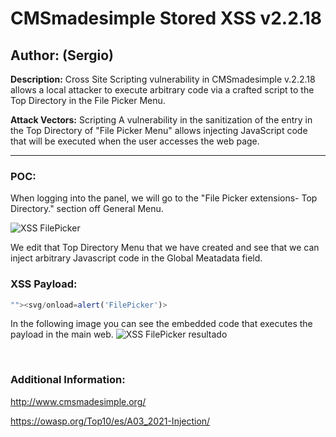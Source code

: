 # CMSmadesimple Stored XSS v2.2.18

## Author: (Sergio)

**Description:** Cross Site Scripting vulnerability in CMSmadesimple v.2.2.18 allows a local attacker to execute arbitrary code via a crafted script to the Top Directory in the File Picker Menu.

**Attack Vectors:** Scripting A vulnerability in the sanitization of the entry in the Top Directory of "File Picker Menu" allows injecting JavaScript code that will be executed when the user accesses the web page.

---

### POC:


When logging into the panel, we will go to the "File Picker extensions- Top Directory." section off General Menu.

![XSS FilePicker](https://github.com/sromanhu/CMSmadesimple-Stored-XSS---File-Picker-extension/assets/87250597/44ba3ad8-d88b-4c92-bcc9-45fe3c0b2b7b)





We edit that Top Directory Menu that we have created and see that we can inject arbitrary Javascript code in the Global Meatadata field.


### XSS Payload:

```js
""><svg/onload=alert('FilePicker')>
```


In the following image you can see the embedded code that executes the payload in the main web.
![XSS FilePicker resultado](https://github.com/sromanhu/CMSmadesimple-Stored-XSS---File-Picker-extension/assets/87250597/15858841-924a-4127-8c9d-c098682c4937)




</br>

### Additional Information:
http://www.cmsmadesimple.org/

https://owasp.org/Top10/es/A03_2021-Injection/
